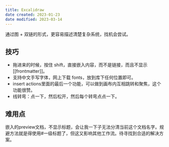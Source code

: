 ```yaml
---
title: Excalidraw
date created: 2023-01-23
date modified: 2023-03-14
---
```


通过图 + 双链的形式，更容易描述清楚复杂系统，找机会尝试。

## 技巧

- 拖进来的时候，按住 shift，直接嵌入内容，而不是链接，而且不显示[[frontmatter]]。
- 支持中文手写字体，网上下载 fonts，放到库下任何位置即可。
- insert actions里面的最后一个功能，可以做到画布内互相跳转和聚焦，这个功能很赞。
- 线转弯：点一下，然后松开，然后每个转弯点点一下。

## 难用点

嵌入的preview文档，不显示标题，会让我一下子无法分清当前这个文档名字。规避方法就是得使用#一级标题了，但这又影响其他工作流。待寻找到合适的解决方案。
